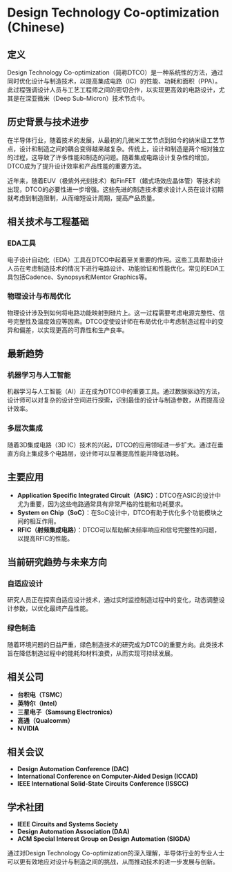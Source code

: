 # Design Technology Co-optimization (Chinese)

## 定义

Design Technology Co-optimization（简称DTCO）是一种系统性的方法，通过同时优化设计与制造技术，以提高集成电路（IC）的性能、功耗和面积（PPA）。此过程强调设计人员与工艺工程师之间的密切合作，以实现更高效的电路设计，尤其是在深亚微米（Deep Sub-Micron）技术节点中。

## 历史背景与技术进步

在半导体行业，随着技术的发展，从最初的几微米工艺节点到如今的纳米级工艺节点，设计和制造之间的耦合变得越来越复杂。传统上，设计和制造是两个相对独立的过程，这导致了许多性能和制造的问题。随着集成电路设计复杂性的增加，DTCO成为了提升设计效率和产品性能的重要方法。

近年来，随着EUV（极紫外光刻技术）和FinFET（鳍式场效应晶体管）等技术的出现，DTCO的必要性进一步增强。这些先进的制造技术要求设计人员在设计初期就考虑到制造限制，从而缩短设计周期，提高产品质量。

## 相关技术与工程基础

### EDA工具

电子设计自动化（EDA）工具在DTCO中起着至关重要的作用。这些工具帮助设计人员在考虑制造技术的情况下进行电路设计、功能验证和性能优化。常见的EDA工具包括Cadence、Synopsys和Mentor Graphics等。

### 物理设计与布局优化

物理设计涉及到如何将电路功能映射到硅片上。这一过程需要考虑电源完整性、信号完整性及温度效应等因素。DTCO促使设计师在布局优化中考虑制造过程中的变异和偏差，以实现更高的可靠性和生产良率。

## 最新趋势

### 机器学习与人工智能

机器学习与人工智能（AI）正在成为DTCO中的重要工具。通过数据驱动的方法，设计师可以对复杂的设计空间进行探索，识别最佳的设计与制造参数，从而提高设计效率。

### 多层次集成

随着3D集成电路（3D IC）技术的兴起，DTCO的应用领域进一步扩大。通过在垂直方向上集成多个电路层，设计师可以显著提高性能并降低功耗。

## 主要应用

- **Application Specific Integrated Circuit（ASIC）**：DTCO在ASIC的设计中尤为重要，因为这些电路通常具有非常严格的性能和功耗要求。
- **System on Chip（SoC）**：在SoC设计中，DTCO有助于优化多个功能模块之间的相互作用。
- **RFIC（射频集成电路）**：DTCO可以帮助解决频率响应和信号完整性的问题，以提高RFIC的性能。

## 当前研究趋势与未来方向

### 自适应设计

研究人员正在探索自适应设计技术，通过实时监控制造过程中的变化，动态调整设计参数，以优化最终产品性能。

### 绿色制造

随着环境问题的日益严重，绿色制造技术的研究成为DTCO的重要方向。此类技术旨在降低制造过程中的能耗和材料浪费，从而实现可持续发展。

## 相关公司

- **台积电（TSMC）**
- **英特尔（Intel）**
- **三星电子（Samsung Electronics）**
- **高通（Qualcomm）**
- **NVIDIA**

## 相关会议

- **Design Automation Conference (DAC)**
- **International Conference on Computer-Aided Design (ICCAD)**
- **IEEE International Solid-State Circuits Conference (ISSCC)**

## 学术社团

- **IEEE Circuits and Systems Society**
- **Design Automation Association (DAA)**
- **ACM Special Interest Group on Design Automation (SIGDA)**

通过对Design Technology Co-optimization的深入理解，半导体行业的专业人士可以更有效地应对设计与制造之间的挑战，从而推动技术的进一步发展与创新。